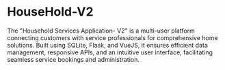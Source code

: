# HouseHold-V2
The "Household Services Application- V2" is a multi-user platform connecting customers with  service professionals for comprehensive home solutions. Built using SQLite, Flask, and VueJS, it ensures  efficient data management, responsive APIs, and an intuitive user interface, facilitating seamless service  bookings and administration.
